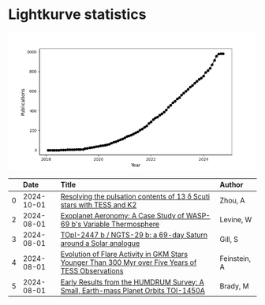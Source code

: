 
<h1>Lightkurve statistics</h1>
  
![publications](lightkurve-publications.png)  
  
|    | Date       | Title                                                                                                                                                                | Author       |
|---:|:-----------|:---------------------------------------------------------------------------------------------------------------------------------------------------------------------|:-------------|
|  0 | 2024-10-01 | [Resolving the pulsation contents of 13 δ Scuti stars with TESS and K2](https://ui.adsabs.harvard.edu/abs/2024NewA..11102235Z/abstract)                              | Zhou, A      |
|  2 | 2024-08-01 | [Exoplanet Aeronomy: A Case Study of WASP-69 b's Variable Thermosphere](https://ui.adsabs.harvard.edu/abs/2024AJ....168...65L/abstract)                              | Levine, W    |
|  3 | 2024-08-01 | [TOpI-2447 b / NGTS-29 b: a 69-day Saturn around a Solar analogue](https://ui.adsabs.harvard.edu/abs/2024MNRAS.532.1444G/abstract)                                   | Gill, S      |
|  4 | 2024-08-01 | [Evolution of Flare Activity in GKM Stars Younger Than 300 Myr over Five Years of TESS Observations](https://ui.adsabs.harvard.edu/abs/2024AJ....168...60F/abstract) | Feinstein, A |
|  5 | 2024-08-01 | [Early Results from the HUMDRUM Survey: A Small, Earth-mass Planet Orbits TOI-1450A](https://ui.adsabs.harvard.edu/abs/2024AJ....168...67B/abstract)                 | Brady, M     |
